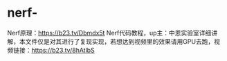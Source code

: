 # nerf-
Nerf原理：https://b23.tv/Dbmdx5t
Nerf代码教程，up主：中恩实验室详细讲解，本文件仅是对其进行了复现实现，若想达到视频里的效果请用GPU去跑，视频链接：https://b23.tv/8hAtlbS
